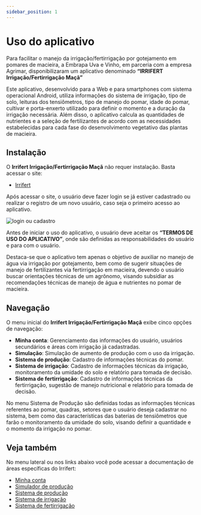```yaml
---
sidebar_position: 1
---
```


# Uso do aplicativo

<!-- <div style={{textAlign: 'center'}}><iframe width="560" height="315" src="https://www.youtube.com/embed/yKNBdCSvUgk" title="YouTube video player" frameBorder="0" allow="accelerometer; autoplay; clipboard-write; encrypted-media; gyroscope; picture-in-picture" allowFullScreen style={{ maxWidth: '100%' }}></iframe></div> -->

Para facilitar o manejo da irrigação/fertirrigação por gotejamento em pomares de macieira, a Embrapa Uva e Vinho, em parceria com a empresa Agrimar, disponibilizaram um aplicativo denominado **“IRRIFERT Irrigação/Fertirrigação Maçã”**

Este aplicativo, desenvolvido para a Web e para smartphones com sistema operacional Android, utiliza informações do sistema de irrigação, tipo de solo, leituras dos tensiômetros, tipo de manejo do pomar, idade do pomar, cultivar e porta-enxerto utilizado para definir o momento e a duração da irrigação necessária. Além disso, o aplicativo calcula as quantidades de nutrientes e a seleção de fertilizantes de acordo com as necessidades estabelecidas para cada fase do desenvolvimento vegetativo das plantas de macieira.

## Instalação

O **Irrifert Irrigação/Fertirrigação Maçã** não requer instalação. Basta acessar o site:

- [Irrifert](https://irrifert.app.br)

Após acessar o site, o usuário deve fazer login se já estiver cadastrado ou realizar o registro de um novo usuário, caso seja o primeiro acesso ao aplicativo.

![login ou cadastro](https://github.com/user-attachments/assets/fad50a16-28c4-495c-a501-886d3dcdb175)

Antes de iniciar o uso do aplicativo, o usuário deve aceitar os **“TERMOS DE USO DO APLICATIVO”**, onde são definidas as responsabilidades do usuário e para com o usuário.

Destaca-se que o aplicativo tem apenas o objetivo de auxiliar no manejo de água via irrigação por gotejamento, bem como de sugerir situações de manejo de fertilizantes via fertirrigação em macieira, devendo o usuário buscar orientações técnicas de um agrônomo, visando subsidiar as recomendações técnicas de manejo de água e nutrientes no pomar de macieira.

## Navegação

O menu inicial do **Irrifert Irrigação/Fertirrigação Maçã** exibe cinco opções de navegação:

- **Minha conta**: Gerenciamento das informações do usuário, usuários secundários e áreas com irrigação já cadastradas.
- **Simulação**: Simulação de aumento de produção com o uso da irrigação.
- **Sistema de produção**: Cadastro de informações técnicas do pomar.
- **Sistema de irrigação**: Cadastro de informações técnicas da irrigação, monitoramento da umidade do solo e relatório para tomada de decisão.
- **Sistema de fertirrigação**: Cadastro de informações técnicas da fertirrigação, sugestão de manejo nutricional e relatório para tomada de decisão.

No menu Sistema de Produção são definidas todas as informações técnicas referentes ao pomar, quadras, setores que o usuário deseja cadastrar no sistema, bem como das características das baterias de tensiômetros que farão o monitoramento da umidade do solo, visando definir a quantidade e o momento da irrigação no pomar.

## Veja também

No menu lateral ou nos links abaixo você pode acessar a documentação de áreas específicas do Irrifert:

<!-- - [Variáveis de Ambiente](https://docs.bohr.io/docs/variaveis-de-ambiente)
- [Importação de repositórios do GitHub](https://docs.bohr.io/docs/importacao)
- [Configurações](https://docs.bohr.io/docs/project-settings)
- [Preview Deploys](https://docs.bohr.io/docs/preview-deploys)
- [Template: Portfólio](https://docs.bohr.io/docs/Templates/portfolio-template)
- [Template: Gatsby](https://docs.bohr.io/docs/Templates/gatsby-template)
- [Template: Dashboard](https://docs.bohr.io/docs/Templates/dashboard-template)
- [Domínios](https://docs.bohr.io/docs/domains)
- [Logs](https://docs.bohr.io/docs/logs)
- [Autenticação](https://docs.bohr.io/docs/autenticacao)
- [Localhost](https://docs.bohr.io/docs/localhost) -->

- [Minha conta](https://docs-irrifert.bohr.io/minha-conta)
- [Simulador de produção](https://docs-irrifert.bohr.io/simulador-producao)
- [Sistema de produção](https://docs-irrifert.bohr.io/sistema-producao)
- [Sistema de irrigação](https://docs-irrifert.bohr.io/sistema-irrigacao)
- [Sistema de fertirrigação](https://docs-irrifert.bohr.io/sistema-fertirrigacao)

